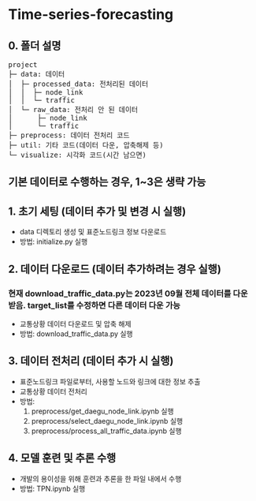 # Time-series-forecasting

## 0. 폴더 설명
<pre>
project
├─ data: 데이터
│  ├─ processed_data: 전처리된 데이터
│  │  ├─ node_link
│  │  └─ traffic
│  └─ raw_data: 전처리 안 된 데이터
│      ├─ node_link
│      └─ traffic
├─ preprocess: 데이터 전처리 코드
├─ util: 기타 코드(데이터 다운, 압축해제 등)
└─ visualize: 시각화 코드(시간 남으면)
</pre>

## 기본 데이터로 수행하는 경우, 1~3은 생략 가능

## 1. 초기 세팅 (데이터 추가 및 변경 시 실행)
- data 디렉토리 생성 및 표준노드링크 정보 다운로드
- 방법: initialize.py 실행

## 2. 데이터 다운로드 (데이터 추가하려는 경우 실행)
### 현재 download_traffic_data.py는 2023년 09월 전체 데이터를 다운 받음. target_list를 수정하면 다른 데이터 다운 가능
- 교통상황 데이터 다운로드 및 압축 해제
- 방법: download_traffic_data.py 실행

## 3. 데이터 전처리 (데이터 추가 시 실행)
- 표준노드링크 파일로부터, 사용할 노드와 링크에 대한 정보 추출
- 교통상황 데이터 전처리
- 방법:  
    1. preprocess/get_daegu_node_link.ipynb 실행
    2. preprocess/select_daegu_node_link.ipynb 실행
    3. preprocess/process_all_traffic_data.ipynb 실행

## 4. 모델 훈련 및 추론 수행
- 개발의 용이성을 위해 훈련과 추론을 한 파일 내에서 수행
- 방법: TPN.ipynb 실행
